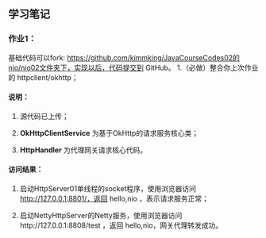 
## 学习笔记

### 作业1：

基础代码可以fork: https://github.com/kimmking/JavaCourseCodes02的nio/nio02文件夹下，实现以后，代码提交到 GitHub。
1.（必做）整合你上次作业的 httpclient/okhttp；

#### 说明： 

1.  源代码已上传；

1.  **OkHttpClientService** 为基于OkHttp的请求服务核心类； 

1.  **HttpHandler** 为代理网关请求核心代码。

#### 访问结果：
1. 启动HttpServer01单线程的socket程序，使用浏览器访问 http://127.0.0.1:8801/，返回 
hello,nio ，表示请求服务正常；

1. 启动NettyHttpServer的Netty服务，使用浏览器访问http://127.0.0.1:8808/test ，返回
hello,nio，网关代理转发成功。

